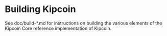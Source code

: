 Building Kipcoin
================

See doc/build-*.md for instructions on building the various
elements of the Kipcoin Core reference implementation of Kipcoin.

